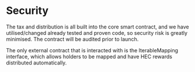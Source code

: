 # Security
The tax and distribution is all built into the core smart contract, and we have utilised/changed already tested and proven code, so security risk is greatly minimised. The contract will be audited prior to launch.

The only external contract that is interacted with is the IterableMapping interface, which allows holders to be mapped and have HEC rewards distributed automatically.

